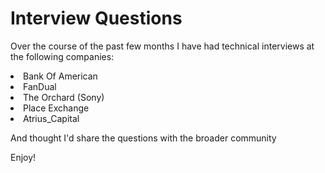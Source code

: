 # Interview Questions

<p>Over the course of the past few months I have had technical interviews at the following companies:</p>

<li>Bank Of American</li>
<li>FanDual</li>
<li>The Orchard (Sony)</li>
<li>Place Exchange</li>
<li>Atrius_Capital</li>

<span></span>
<p>And thought I'd share the questions with the broader community</p>
<p>Enjoy!</p>
